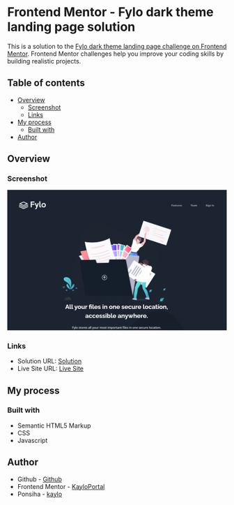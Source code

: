 # Frontend Mentor - Fylo dark theme landing page solution

This is a solution to the [Fylo dark theme landing page challenge on Frontend Mentor](https://www.frontendmentor.io/challenges/fylo-dark-theme-landing-page-5ca5f2d21e82137ec91a50fd). Frontend Mentor challenges help you improve your coding skills by building realistic projects. 

## Table of contents

- [Overview](#overview)
  - [Screenshot](#screenshot)
  - [Links](#links)
- [My process](#my-process)
  - [Built with](#built-with)
- [Author](#author)


## Overview

### Screenshot

![](images/screenshot.png)

### Links

- Solution URL: [Solution](https://www.frontendmentor.io/home/my-challenges?tab=completed)
- Live Site URL: [Live Site](https://kayloportal.github.io/Front-End-Mentor-Challenges/projects/junior/fylo-dark-theme-landing-page/)

## My process

### Built with

- Semantic HTML5 Markup
- CSS
- Javascript

## Author

- Github - [Github](https://github.com/KayloPortal)
- Frontend Mentor - [KayloPortal](https://www.frontendmentor.io/profile/KayloPortal)
- Ponsiha - [kaylo](https://www.twitter.com/yourusername)
